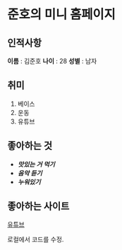 # 준호의 미니 홈페이지

## 인적사항
**이름** : 김준호
**나이** : 28
**성별** : 남자

## 취미
1. 베이스
2. 운동
3. 유튜브

## 좋아하는 것
- ***맛있는 거 먹기***
- ***음악 듣기***
- ***누워있기***

## 좋아하는 사이트
[유튜브](https://youtube.com)

로컬에서 코드를 수정.

